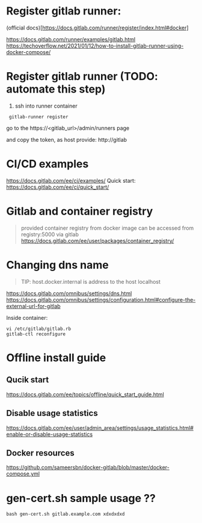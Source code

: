 # Register gitlab runner:

(official docs)[https://docs.gitlab.com/runner/register/index.html#docker]

https://docs.gitlab.com/runner/examples/gitlab.html
https://techoverflow.net/2021/01/12/how-to-install-gitlab-runner-using-docker-compose/

# Register gitlab runner (TODO: automate this step)

1. ssh into runner container

```shell
 gitlab-runner register
```

go to the https://<gitlab_url>/admin/runners page

and copy the token, as host provide:
http://gitlab

# CI/CD examples

https://docs.gitlab.com/ee/ci/examples/
Quick start:
https://docs.gitlab.com/ee/ci/quick_start/

# Gitlab and container registry

> provided container registry from docker image can be accessed from registry:5000 via gitlab
> https://docs.gitlab.com/ee/user/packages/container_registry/

# Changing dns name

> TIP: host.docker.internal is address to the host localhost

https://docs.gitlab.com/omnibus/settings/dns.html
https://docs.gitlab.com/omnibus/settings/configuration.html#configure-the-external-url-for-gitlab

Inside container:

```shell
vi /etc/gitlab/gitlab.rb
gitlab-ctl reconfigure
```

# Offline install guide

## Qucik start

https://docs.gitlab.com/ee/topics/offline/quick_start_guide.html

## Disable usage statistics

https://docs.gitlab.com/ee/user/admin_area/settings/usage_statistics.html#enable-or-disable-usage-statistics

## Docker resources

https://github.com/sameersbn/docker-gitlab/blob/master/docker-compose.yml

# gen-cert.sh sample usage ??

```shell
bash gen-cert.sh gitlab.example.com xdxdxdxd
```
